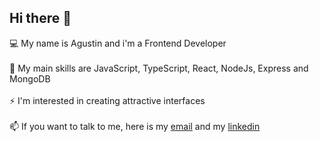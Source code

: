 ## Hi there 👋

💻 My name is Agustin and i'm a Frontend Developer <br/>
<br/>
🌱 My main skills are JavaScript, TypeScript, React, NodeJs, Express and MongoDB <br/>
<br/>
⚡ I'm interested in creating attractive interfaces <br/>
<br/>
📫 If you want to talk to me, here is my <a href='mailto:coelhoagustin1@gmail.com'>email</a> and my <a href='https://www.linkedin.com/in/agustin-coelho/'>linkedin</a>

<!--
**ccoelh0/ccoelh0** is a ✨ _special_ ✨ repository because its `README.md` (this file) appears on your GitHub profile.

Here are some ideas to get you started:

- 🔭 I’m currently working on ...
- 🌱 I’m currently learning ...
- 👯 I’m looking to collaborate on ...
- 🤔 I’m looking for help with ...
- 💬 Ask me about ...
- 📫 How to reach me: ...
- 😄 Pronouns: ...
- ⚡ Fun fact: ...
-->
